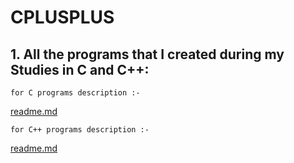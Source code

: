 # CPLUSPLUS

## 1. All the programs that I created during my Studies in C and C++:
```
for C programs description :- 
```
[readme.md](C/README.md)
```
for C++ programs description :-
```
[readme.md](CPP/README.md)
